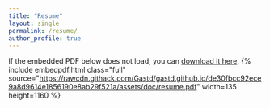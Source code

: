 ```yaml
---
title: "Resume"
layout: single
permalink: /resume/
author_profile: true
---
```


If the embedded PDF below does not load, you can [download it here](https://github.com/Gastd/gastd.github.io/raw/master/assets/doc/resume.pdf).
{% include embedpdf.html class="full" source="https://rawcdn.githack.com/Gastd/gastd.github.io/de30fbcc92ece9a8d9614e1856190e8ab29f521a/assets/doc/resume.pdf" width=135 height=1160 %}
